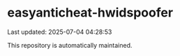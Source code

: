 # easyanticheat-hwidspoofer

Last updated: 2025-07-04 04:28:53

This repository is automatically maintained.
